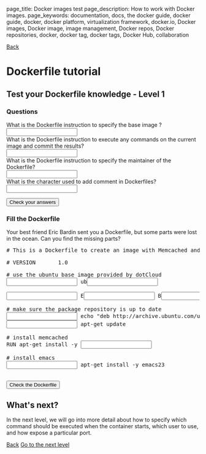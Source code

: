 page_title: Docker images test
page_description: How to work with Docker images.
page_keywords: documentation, docs, the docker guide, docker guide, docker, docker platform, virtualization framework, docker.io, Docker images, Docker image, image management, Docker repos, Docker repositories, docker, docker tag, docker tags, Docker Hub, collaboration

<a title="back" class="dockerfile back" href="/userguide/dockerimages/#creating-our-own-images">Back</a>

# Dockerfile tutorial

## Test your Dockerfile knowledge - Level 1

### Questions

<div name="level1_questions">
	What is the Dockerfile instruction to specify the base image ?<br />
	<input type="text" class="level" id="level1_q0"/>
	<div class="alert alert-error level_error" id="level1_error0" style="display:none;">The right answer was <code>FROM</code></div>
	<br>
	What is the Dockerfile instruction to execute any commands on the current image and commit the results?<br />
	<input type="text" class="level" id="level1_q1"/>
	<div class="alert alert-error level_error" id="level1_error1" style="display:none;">The right answer was <code>RUN</code></div>
	<br>
	What is the Dockerfile instruction to specify the maintainer of the Dockerfile?<br />
	<input type="text" class="level" id="level1_q2"/>
	<div class="alert alert-error level_error" id="level1_error2" style="display:none;">The right answer was <code>MAINTAINER</code></div>
	<br>
	What is the character used to add comment in Dockerfiles?<br />
	<input type="text" class="level" id="level1_q3"/>
	<div class="alert alert-error level_error" id="level1_error3" style="display:none;">The right answer was <code>#</code></div>
	<p>
	<div class="alert alert-success" id="all_good" style="display:none;">Congratulations, you made no mistake!<br />
	Tell the world <a href="https://twitter.com/share" class="twitter-share-button" data-url="http://www.docker.io/learn/dockerfile/level1/" data-text="I just successfully answered questions of the #Dockerfile tutorial Level 1. What's your score?" data-via="docker" >Tweet</a><br />
	And try the next challenge: <a href="#fill-the-dockerfile">Fill the Dockerfile</a>
	</div>
	<div class="alert alert-error" id="no_good" style="display:none;">Your Dockerfile skills are not yet perfect, try to take the time to read this tutorial again.</div>
	<div class="alert alert-block" id="some_good" style="display:none;">You're almost there! Read carefully the sections corresponding to your errors, and take the test again!</div>
	</p>
	<button class="btn btn-primary" id="check_level1_questions">Check your answers</button>
</div>

### Fill the Dockerfile
Your best friend Eric Bardin sent you a Dockerfile, but some parts were lost in the ocean. Can you find the missing parts?
<div class="form-inline">
<pre>
&#35; This is a Dockerfile to create an image with Memcached and Emacs installed. <br>
&#35; VERSION       1.0<br>
&#35; use the ubuntu base image provided by dotCloud
<input type="text" class="l_fill" id="from" /> ub<input type="text" class="l_fill" id="ubuntu" /><br>
<input type="text" class="l_fill" id="maintainer" /> E<input type="text" class="l_fill" id="eric" /> B<input type="text" class="l_fill" id="bardin" />, eric.bardin@dotcloud.com<br>
&#35; make sure the package repository is up to date
<input type="text" class="l_fill" id="run0"/> echo "deb http://archive.ubuntu.com/ubuntu precise main universe" > /etc/apt/sources.list
<input type="text" class="l_fill" id="run1" /> apt-get update<br>
&#35; install memcached
RUN apt-get install -y <input type="text" class="l_fill" id="memcached" /><br>
&#35; install emacs
<input type="text" class="l_fill" id="run2"/> apt-get install -y emacs23
</pre>
</div>

<div class="alert alert-success" id="dockerfile_ok" style="display:none;">Congratulations, you successfully restored Eric's Dockerfile! You are ready to containerize the world!.<br />
Tell the world! <a href="https://twitter.com/share" class="twitter-share-button" data-url="https://www.docker.io/learn/dockerfile/level1/" data-text="I just successfully completed the 'Fill the Dockerfile' challenge of the #Dockerfile tutorial Level 1" data-via="docker" >Tweet</a>
</div>
<div class="alert alert-error" id="dockerfile_ko" style="display:none;">Wooops, there are one or more errors in the Dockerfile. Try again.</div>
<br>
<button class="btn btn-primary" id="check_level1_fill">Check the Dockerfile</button></p>

## What's next?

<p>In the next level, we will go into more detail about how to specify which command should be executed when the container starts,
which user to use, and how expose a particular port.</p>

<a title="back" class="btn btn-primary back" href="/userguide/dockerimages/#creating-our-own-images">Back</a>
<a title="next level" class="btn btn-primary" href="/userguide/level2">Go to the next level</a>
